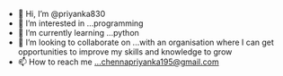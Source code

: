 - 👋 Hi, I’m @priyanka830
- 👀 I’m interested in ...programming 
- 🌱 I’m currently learning ...python
- 💞️ I’m looking to collaborate on ...with an organisation where I can get opportunities to improve my skills and knowledge to grow 
- 📫 How to reach me ...chennapriyanka195@gmail.com

<!---
priyanka830/priyanka830 is a ✨ special ✨ repository because its `README.md` (this file) appears on your GitHub profile.
You can click the Preview link to take a look at your changes.
--->
